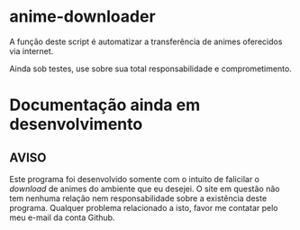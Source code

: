 # anime-downloader
A função deste script é automatizar a transferência de animes oferecidos via internet.

Ainda sob testes, use sobre sua total responsabilidade e comprometimento.

# **Documentação ainda em desenvolvimento**

## AVISO

Este programa foi desenvolvido somente com o intuito de falicilar o *download* de animes do ambiente que eu desejei. O site em questão não tem nenhuma relação nem responsabilidade sobre a existência deste programa. Qualquer problema relacionado a isto, favor me contatar pelo meu e-mail da conta Github.
